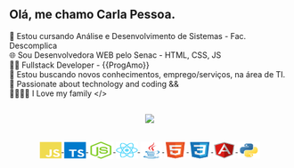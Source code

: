  

 ## Olá, me chamo Carla Pessoa.

 🌱 Estou cursando Análise e Desenvolvimento de Sistemas - Fac. Descomplica <br> 
 🌐 Sou Desenvolvedora WEB pelo Senac - HTML, CSS, JS <br> 
 👩‍💻 Fullstack Developer - {{ProgAmo}}<br>
 🔎 Estou buscando novos conhecimentos, emprego/serviços, na área de TI. <br>
 💓 Passionate about technology and coding && <br>
 👫👨‍👩‍👧 I Love my family </> <br>
 

 ##

 <div align="center"> 
   <a href="https://github.com/carlamaster">
   
  <!--- <img height="160em" src="https://github-readme-stats.vercel.app/api?username=carlamaster&show_icons=true&theme=cobalt2&include_all_commits=true&count_private=true"/> -->
   
   <img height="160em" src="https://github-readme-stats.vercel.app/api/top-langs/?username=carlamaster&layout=compact&langs_count=7&theme=buefy"/> 
     </div> 

   ##  

 <div align="center" style="display: inline_block">
   <img align="center" alt="Js" height="30" width="40" src="https://raw.githubusercontent.com/devicons/devicon/master/icons/javascript/javascript-plain.svg"> 
   <img align="center" alt="TypeScript" height="30" width="40" src="https://github.com/devicons/devicon/blob/1119b9f84c0290e0f0b38982099a2bd027a48bf1/icons/typescript/typescript-original.svg"> 
   <img align="center" alt="NodeJs" height="32" width="45" src="https://github.com/devicons/devicon/blob/1119b9f84c0290e0f0b38982099a2bd027a48bf1/icons/nodejs/nodejs-original.svg"> 
   <img align="center" alt="React" height="30" width="40" src="https://raw.githubusercontent.com/devicons/devicon/master/icons/react/react-original.svg"> 
  <img align="center" alt="JAVA" height="30" width="40" src="https://raw.githubusercontent.com/devicons/devicon/master/icons/java/java-original.svg">
   <img align="center" alt="HTML" height="30" width="40" src="https://raw.githubusercontent.com/devicons/devicon/master/icons/html5/html5-original.svg"> 
   <img align="center" alt="CSS" height="30" width="40" src="https://raw.githubusercontent.com/devicons/devicon/master/icons/css3/css3-original.svg">
   <img align="center" alt="Angular" height="30" width="40" src="https://github.com/devicons/devicon/blob/1119b9f84c0290e0f0b38982099a2bd027a48bf1/icons/angularjs/angularjs-original.svg"> 
   <img align="center" alt="Python" height="30" width="40" src="https://raw.githubusercontent.com/devicons/devicon/master/icons/python/python-original.svg"> 
</div>
  
   ##
